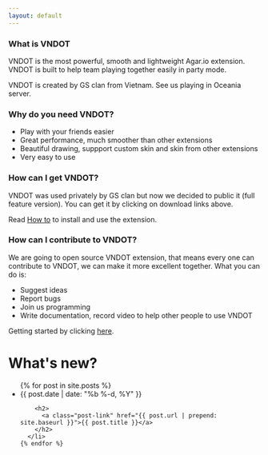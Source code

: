 ```yaml
---
layout: default
---
```


### What is VNDOT

VNDOT is the most powerful, smooth and lightweight Agar.io extension. VNDOT is
built to help team playing together easily in party mode.

VNDOT is created by GS clan from Vietnam. See us playing in Oceania server.

### Why do you need VNDOT?

- Play with your friends easier
- Great performance, much smoother than other extensions
- Beautiful drawing, suppport custom skin and skin from other extensions
- Very easy to use

### How can I get VNDOT?

VNDOT was used privately by GS clan but now we decided to public it
(full feature version). You can get it by clicking on download links above.

Read [How to][how-to] to install and use the extension.

### How can I contribute to VNDOT?

We are going to open source VNDOT extension, that means every one can contribute
to VNDOT, we can make it more excellent together. What you can do is:

- Suggest ideas
- Report bugs
- Join us programming
- Write documentation, record video to help other people to use VNDOT

Getting started by clicking [here][vndot-github].

<div class="home">

  <h1 class="page-heading">What's new?</h1>

  <ul class="post-list">
    {% for post in site.posts %}
      <li>
        <span class="post-meta">{{ post.date | date: "%b %-d, %Y" }}</span>

        <h2>
          <a class="post-link" href="{{ post.url | prepend: site.baseurl }}">{{ post.title }}</a>
        </h2>
      </li>
    {% endfor %}
  </ul>

</div>

[vndot-github]: https://github.com/vndot
[how-to]: /vndot/blog/2016/01/05/how-to.html
